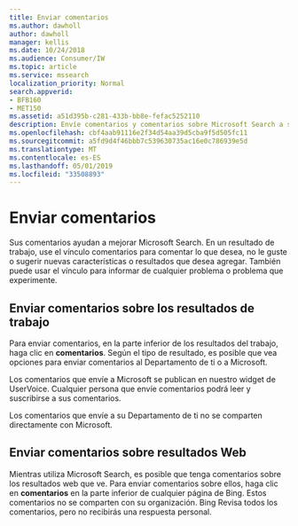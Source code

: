 ```yaml
---
title: Enviar comentarios
ms.author: dawholl
author: dawholl
manager: kellis
ms.date: 10/24/2018
ms.audience: Consumer/IW
ms.topic: article
ms.service: mssearch
localization_priority: Normal
search.appverid:
- BFB160
- MET150
ms.assetid: a51d395b-c281-433b-bb8e-fefac5252110
description: Envíe comentarios y comentarios sobre Microsoft Search a su Departamento de ti o a Microsoft
ms.openlocfilehash: cbf4aab91116e2f34d54aa39d5cba9f5d505fc11
ms.sourcegitcommit: a5fd9d4f46bbb7c539630735ac16e0c786939e5d
ms.translationtype: MT
ms.contentlocale: es-ES
ms.lasthandoff: 05/01/2019
ms.locfileid: "33508893"
---
```

# <a name="send-feedback"></a>Enviar comentarios

Sus comentarios ayudan a mejorar Microsoft Search. En un resultado de trabajo, use el vínculo comentarios para comentar lo que desea, no le guste o sugerir nuevas características o resultados que desea agregar. También puede usar el vínculo para informar de cualquier problema o problema que experimente.
  
## <a name="send-feedback-about-work-results"></a>Enviar comentarios sobre los resultados de trabajo

Para enviar comentarios, en la parte inferior de los resultados del trabajo, haga clic en **comentarios**. Según el tipo de resultado, es posible que vea opciones para enviar comentarios al Departamento de ti o a Microsoft.
  
Los comentarios que envíe a Microsoft se publican en nuestro widget de UserVoice. Cualquier persona que envíe comentarios podrá leer y suscribirse a sus comentarios.
  
Los comentarios que envíe a su Departamento de ti no se comparten directamente con Microsoft.
  
## <a name="send-feedback-about-web-results"></a>Enviar comentarios sobre resultados Web

Mientras utiliza Microsoft Search, es posible que tenga comentarios sobre los resultados web que ve. Para enviar comentarios sobre ellos, haga clic en **comentarios** en la parte inferior de cualquier página de Bing. Estos comentarios no se comparten con su organización. Bing Revisa todos los comentarios, pero no recibirás una respuesta personal. 

  

